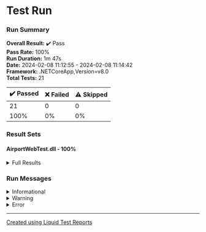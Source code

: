 ﻿
# Test Run
### Run Summary

<p>
<strong>Overall Result:</strong> ✔️ Pass <br />
<strong>Pass Rate:</strong> 100% <br />
<strong>Run Duration:</strong> 1m 47s  <br />
<strong>Date:</strong> 2024-02-08 11:12:55 - 2024-02-08 11:14:42 <br />
<strong>Framework:</strong> .NETCoreApp,Version=v8.0 <br />
<strong>Total Tests:</strong> 21 <br />
</p>

<table>
<thead>
<tr>
<th>✔️ Passed</th>
<th>❌ Failed</th>
<th>⚠️ Skipped</th>
</tr>
</thead>
<tbody>
<tr>
<td>21</td>
<td>0</td>
<td>0</td>
</tr>
<tr>
<td>100%</td>
<td>0%</td>
<td>0%</td>
</tr>
</tbody>
</table>

### Result Sets
#### AirportWebTest.dll - 100%
<details>
<summary>Full Results</summary>
<table>
<thead>
<tr>
<th>Result</th>
<th>Test</th>
<th>Duration</th>
</tr>
</thead>
<tr>
<td> ✔️ Passed </td>
<td>TestTitleOnAllPagesIsCorrectAndNavButtonsAreWorking</td>
<td>6s 740ms</td>
</tr>
<tr>
<td> ✔️ Passed </td>
<td>TestLightDarkSwitchIsWorking</td>
<td>4s 469ms</td>
</tr>
<tr>
<td> ✔️ Passed </td>
<td>TestThereAreNoTicketsBought</td>
<td>5s 24ms</td>
</tr>
<tr>
<td> ✔️ Passed </td>
<td>TestThereAreNoTicketsBoughtButtonRedirectsToBooking</td>
<td>4s 985ms</td>
</tr>
<tr>
<td> ✔️ Passed </td>
<td>TestDestinationSelectIsDisabledByDefault</td>
<td>4s 995ms</td>
</tr>
<tr>
<td> ✔️ Passed </td>
<td>TestDestinationSelectIsEnabledAfterSelectingOrigin (Bangkok,Tehran)</td>
<td>5s 309ms</td>
</tr>
<tr>
<td> ✔️ Passed </td>
<td>TestDestinationAndOriginValue (Bangkok,Tehran)</td>
<td>4s 741ms</td>
</tr>
<tr>
<td> ✔️ Passed </td>
<td>TestRouteOriginAndDestinationValueOfTheFirstAndLastTicket (Bangkok,Tehran)</td>
<td>4s 931ms</td>
</tr>
<tr>
<td> ✔️ Passed </td>
<td>TestBuyButtonIsDisabledWhenPassengerCountIsZero (Bangkok,Tehran)</td>
<td>5s 44ms</td>
</tr>
<tr>
<td> ✔️ Passed </td>
<td>TestBookingWithInvalidPassengerCount (Bangkok,Tehran)</td>
<td>4s 994ms</td>
</tr>
<tr>
<td> ✔️ Passed </td>
<td>TestBuyButtonIsEnabledWhenPassengerCountIsGreaterThenZero (Bangkok,Tehran)</td>
<td>5s 42ms</td>
</tr>
<tr>
<td> ✔️ Passed </td>
<td>TestConfirmationAlertBoxIsDisplayedWhenTheBuyButtonIsPressed (Bangkok,Tehran)</td>
<td>4s 917ms</td>
</tr>
<tr>
<td> ✔️ Passed </td>
<td>TestConfirmationAlertBoxLinkIsRoutingCorrectly (Bangkok,Tehran)</td>
<td>5s 172ms</td>
</tr>
<tr>
<td> ✔️ Passed </td>
<td>TestSummaryPageContainsBoughtTicket (Bangkok,Tehran)</td>
<td>5s 135ms</td>
</tr>
<tr>
<td> ✔️ Passed </td>
<td>TestBookingWithValidOriginAndDestinationWithOneAdult (Bangkok,Tehran)</td>
<td>4s 907ms</td>
</tr>
<tr>
<td> ✔️ Passed </td>
<td>TestBookingWithValidOriginAndDestinationWithOneAdult (Beijing,Istanbul)</td>
<td>4s 974ms</td>
</tr>
<tr>
<td> ✔️ Passed </td>
<td>TestBookingWithValidOriginAndDestinationWithOneAdult (Beijing,Los Angeles)</td>
<td>4s 972ms</td>
</tr>
<tr>
<td> ✔️ Passed </td>
<td>TestDisplayedCardPriceFromTheApi (Toronto,New York)</td>
<td>4s 863ms</td>
</tr>
<tr>
<td> ✔️ Passed </td>
<td>TestBookingTotalPriceByApi (Toronto,New York)</td>
<td>5s 525ms</td>
</tr>
<tr>
<td> ✔️ Passed </td>
<td>TestBookingTotalDistance (Toronto,New York)</td>
<td>4s 956ms</td>
</tr>
<tr>
<td> ✔️ Passed </td>
<td>TestBookingTotalFlightTimeByApi (Toronto,New York)</td>
<td>4s 947ms</td>
</tr>
</tbody>
</table>
</details>

### Run Messages
<details>
<summary>Informational</summary>
<pre><code>
</code></pre>
</details>

<details>
<summary>Warning</summary>
<pre><code>
</code></pre>
</details>

<details>
<summary>Error</summary>
<pre><code>
</code></pre>
</details>



----

[Created using Liquid Test Reports](https://github.com/kurtmkurtm/LiquidTestReports)